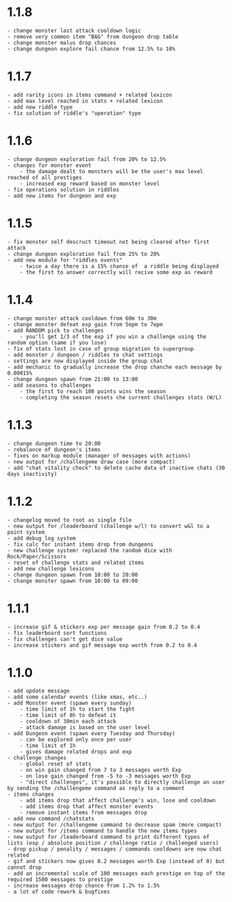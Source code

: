 # 1.1.8
    - change monster last attack cooldown logic
    - remove very common item "BAG" from dungeon drop table
    - change monster malus drop chances
    - change dungeon explore fail chance from 12.5% to 10%

# 1.1.7
    - add rarity icons in items command + related lexicon
    - add max level reached in stats + related lexicon
    - add new riddle type
    - fix solution of riddle's "operation" type

# 1.1.6
    - change dungeon exploration fail from 20% to 12.5%
    - changes for monster event
        - the damage dealt to monsters will be the user's max level reached of all prestiges
        - increased exp reward based on monster level
    - fix operations solution in riddles
    - add new items for dungeon and exp

# 1.1.5
    - fix monster self descruct timeout not being cleared after first attack
    - change dungeon exploration fail from 25% to 20%
    - add new module for "riddles events"
        - twice a day there is a 15% chance of  a riddle being displayed
        - the first to answer correctly will recive some exp as reward

# 1.1.4
    - change monster attack cooldown from 60m to 30m
    - change monster defeat exp gain from 5epm to 7epm
    - add RANDOM pick to challenges 
        - you'll get 1/3 of the exp if you win a challenge using the random option (same if you lose)
    - fix of stats lost in case of group migration to supergroup
    - add monster / dungeon / riddles to chat settings
    - settings are now displayed inside the group chat
    - add mechanic to gradually increase the drop chanche each message by 0.00015% 
    - change dungeon spawn from 21:00 to 13:00
    - add seasons to challenges
        - the first to reach 100 points wins the season
        - completing the season resets che current challenges stats (W/L)
    
# 1.1.3

    - change dungeon time to 20:00
    - rebalance of dungeon's items
    - fixes on markup module (manager of messages with actions)
    - new output for /challengeme draw case (more compact)
    - add "chat vitality check" to delete cache data of inactive chats (30 days inactivity)

# 1.1.2 

    - changelog moved to root as single file
    - new output for /leaderboard (challenge w/l) to convert w&l to a point system
    - add debug log system
    - fix calc for instant items drop from dungeons
    - new challenge system! replaced the random dice with Rock/Paper/Scissors
    - reset of challenge stats and related items
    - add new challenge lexicons
    - change dungeon spawn from 10:00 to 20:00
    - change monster spawn from 10:00 to 09:00

# 1.1.1

    - increase gif & stickers exp per message gain from 0.2 to 0.4
    - fix leaderboard sort functions
    - fix challenges can't get dice value
    - increase stickers and gif message exp worth from 0.2 to 0.4

# 1.1.0

    - add update message
    - add some calendar events (like xmas, etc..)
    - add Monster event (spawn every sunday)
        - time limit of 1h to start the fight
        - time limit of 8h to defeat it
        - cooldown of 30min each attack
        - attack damage is based on the user level
    - add Dungeon event (spawn every Tuesday and Thursday)
        - can be explored only once per user
        - time limit of 1h 
        - gives damage related drops and exp
    - challenge changes
        - global reset of stats
        - on win gain changed from 7 to 3 messages worth Exp
        - on lose gain changed from -5 to -3 messages worth Exp
        - "direct challenges", it's possible to directly challenge an user by sending the /challengeme command as reply to a comment
    - items changes
        - add items drop that affect challenge's win, lose and cooldown
        - add items drop that affect monster events
        - remove instant items from messages drop
    - add new command /chatstats 
    - new output for /challengeme command to decrease spam (more compact)
    - new output for /items command to handle the new items types
    - new output for /leaderboard command to print different types of lists (exp / absolute position / challenge ratio / challenged users)
    - drop pickup / penality / messages / commands cooldowns are now chat related
    - gif and stickers now gives 0.2 messages worth Exp (instead of 0) but cannot drop
    - add an incremental scale of 100 messages each prestige on top of the required 1500 messages to prestige
    - increase messages drop chance from 1.2% to 1.5%
    - a lot of code rework & bugfixes
    